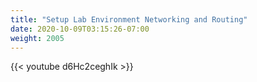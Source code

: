 ```yaml
---
title: "Setup Lab Environment Networking and Routing"
date: 2020-10-09T03:15:26-07:00
weight: 2005
---
```

{{< youtube d6Hc2ceghIk >}}
